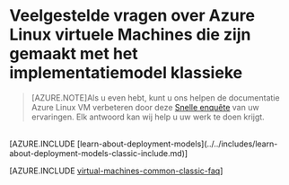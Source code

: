 <properties
    pageTitle="Veelgestelde vragen over klassieke VMs | Microsoft Azure"
    description="Antwoorden op enkele van de veelgestelde vragen over Linux Azure virtuele machines die zijn gemaakt met het implementatiemodel klassieke."
    services="virtual-machines-linux"
    documentationCenter=""
    authors="cynthn"
    manager="timlt"
    editor=""
    tags="azure-service-management"/>

<tags
    ms.service="virtual-machines-linux"
    ms.workload="infrastructure-services"
    ms.tgt_pltfrm="vm-linux"
    ms.devlang="na"
    ms.topic="article"
    ms.date="07/28/2016"
    ms.author="cynthn"/>

# <a name="frequently-asked-question-about-azure-linux-virtual-machines-created-with-the-classic-deployment-model"></a>Veelgestelde vragen over Azure Linux virtuele Machines die zijn gemaakt met het implementatiemodel klassieke

> [AZURE.NOTE]Als u even hebt, kunt u ons helpen de documentatie Azure Linux VM verbeteren door deze [Snelle enquête](https://aka.ms/linuxdocsurvey) van uw ervaringen. Elk antwoord kan wij help u uw werk te doen krijgt.
<br />
[AZURE.INCLUDE [learn-about-deployment-models](../../includes/learn-about-deployment-models-classic-include.md)]

[AZURE.INCLUDE [virtual-machines-common-classic-faq](../../includes/virtual-machines-common-classic-faq.md)]
